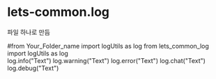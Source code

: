 # lets-common.log
파일 하나로 만듬

<a>#from Your_Folder_name import logUtils as log</a>
<a>from lets_common_log import logUtils as log</a>
<br>
<a>log.info("Text")</a>
<a>log.warning("Text")</a> 
<a>log.error("Text")</a> 
<a>log.chat("Text")</a> 
<a>log.debug("Text")</a> 
